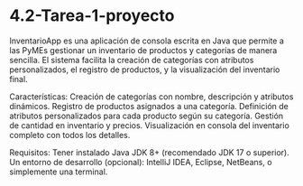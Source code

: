 # 4.2-Tarea-1-proyecto
InventarioApp es una aplicación de consola escrita en Java que permite a las PyMEs gestionar un inventario de productos y categorías de manera sencilla. El sistema facilita la creación de categorías con atributos personalizados, el registro de productos, y la visualización del inventario final.

Características:
Creación de categorías con nombre, descripción y atributos dinámicos.
Registro de productos asignados a una categoría.
Definición de atributos personalizados para cada producto según su categoría.
Gestión de cantidad en inventario y precios.
Visualización en consola del inventario completo con todos los detalles.

Requisitos:
Tener instalado Java JDK 8+ (recomendado JDK 17 o superior).
Un entorno de desarrollo (opcional): IntelliJ IDEA, Eclipse, NetBeans, o simplemente una terminal.
